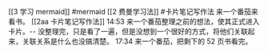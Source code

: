 [[3 学习 mermaid]] #mermaid
[[2 费曼学习法]] #卡片笔记写作法 
来一个番茄来看书。 [[2aa 卡片笔记写作法]]
14:53 来一个番茄整理之前的想法，使其正式进入卡片。-- 没整理完，只是看了一遍，但是没想到一个很好的方式，将他们关联起来，关联关系是什么也没搞清楚。
17:34 来一个番茄，把剩下的 52 页书看完。


